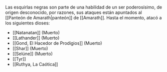 Las esquirlas negras son parte de una habilidad de un ser poderosísimo, de origen desconocido, por razones, sus ataques están apuntados al [[Panteón de Amarath|panteón]] de [[Amarath]]. Hasta el momento, atacó a los siguientes dioses:

- [[Natanatan]] (Muerto)
- [[Lathander]] (Muerto)
- [[Gond, El Hacedor de Prodigios]] (Muerto)
- [[Shar]] (Muerto)
- [[Selúne]] (Muerto)
- [[Tyr]]
- [[Ruthya, La Caótica]]